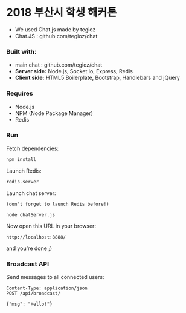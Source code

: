 
# 2018 부산시 학생 해커톤

- We used Chat.js made by tegioz
- <string>Chat.JS : github.com/tegioz/chat
  
### Built with:
  - <string>main chat : github.com/tegioz/chat
  - <strong>Server side:</strong> Node.js, Socket.io, Express, Redis 
  - <strong>Client side:</strong> HTML5 Boilerplate, Bootstrap, Handlebars and jQuery

### Requires

  - Node.js
  - NPM (Node Package Manager)
  - Redis

### Run

Fetch dependencies:

    npm install

Launch Redis:
    
    redis-server

Launch chat server:
    
    (don't forget to launch Redis before!)

    node chatServer.js

Now open this URL in your browser:

    http://localhost:8888/

and you're done ;)

### Broadcast API

Send messages to all connected users:

    Content-Type: application/json
    POST /api/broadcast/

    {"msg": "Hello!"}
